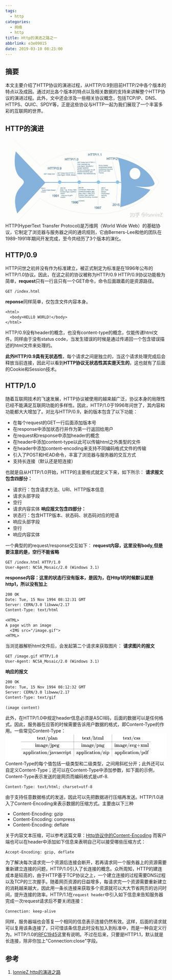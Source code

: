 ```yaml
---
tags:
  - http
categories:
  - 网络
  - http
title: Http的演进之路之一
abbrlink: e3e09015
date: 2019-03-10 08:23:00
---
```

## **摘要**
本文主要介绍了HTTP协议的演进过程，从HTTP/0.9到目前HTTP/2中各个版本的特点以及成因。通过对比各个版本的特点以及相关数据的支持来讲解整个HTTP协议的演进过程。此外，文中还会涉及一些相关协议概念，包括TCP/IP、DNS、HTTPS、QUIC、SPDY等，正是这些协议与HTTP一起为我们展现了一个丰富多彩的互联网的世界。
## **HTTP的演进**
![upload successful](/images/pasted-209.png)
HTTP(HyperText Transfer Protocol)是万维网（World Wide Web）的基础协议，它制定了浏览器与服务器之间的通讯规则，它由Berners-Lee和他的团队在1989-1991年期间开发完成，至今共经历了3个版本的演化。
<!-- more -->
## **HTTP/0.9**
HTTP问世之初并没有作为标准建立，被正式制定为标准是在1996年公布的HTTP/1.0协议。因此，在这之前的协议被称为HTTP/0.9
HTTP/0.9协议功能极为简单，**request**只有一行且只有一个GET命令，命令后面跟着的是资源路径。
```text
GET /index.html
```
**reponse**同样简单，仅包含文件内容本身。
```text
<html>
  <body>HELLO WORLD!</body>
</html>
```
HTTP/0.9没有header的概念，也没有content-type的概念，仅能传递html文件。同样由于没有status code，当发生错误的时候是通过传递回一个包含错误描述的html文件来处理的。

**此外HTTP/0.9具有无状态性**，每个请求之间是独立的，当这个请求处理完成后会释放当前连接，因此可以看到**HTTP协议无状态性其实是天生的**，这也就有了后面的Cookie和Session技术。

## **HTTP/1.0**
随着互联网技术的飞速发展，HTTP协议被使用的越来越广泛，协议本身的局限性已经不能满足互联网功能的多样性。因此，HTTP/1.0于1996年问世了，其内容和功能都大大增加了。对比与HTTP/0.9，新的版本包含了以下功能：
- 在每个request的GET一行后面添加版本号
- 在response中添加状态行并作为第一行返回给用户
- 在request和response中添加header的概念
- 在header中添加content-type以此可以传输html之外类型的文件
- 在header中添加content-encoding来支持不同编码格式文件的传输
- 引入了POST和HEAD命令，丰富了浏览器与服务器的交互方式
- 支持长连接（默认还是短连接）

也就是自从HTTP/1.0开始，HTTP的主要格式就定义下来，如下所示：
**请求报文包含四部分：**
- 请求行：包含请求方法、URI、HTTP版本信息
- 请求头部字段
- 空行
- 请求内容实体
**响应报文包含四部分：**
- 状态行：包含HTTP版本、状态码、状态码对应的短语
- 响应头部字段
- 空行
- 响应内容实体

一个典型的的request/response交互如下：
**request内容，这里没有body,但是要注意的是，空行不能省略**
```http
GET /index.html HTTP/1.0
User-Agent: NCSA_Mosaic/2.0 (Windows 3.1)

```
**response内容：这里的状态行没有版本，是因为，在Http1的时候默认就是http1，所以没有加上**
``` http
200 OK
Date: Tue, 15 Nov 1994 08:12:31 GMT
Server: CERN/3.0 libwww/2.17
Content-Type: text/html

<HTML>
A page with an image
  <IMG src="/image.gif">
<HTML>
```
当浏览器解析html文件后，会发起第二个请求来获取图片：
**请求图片的报文**
``` http
GET /image.gif HTTP/1.0
User-Agent: NCSA_Mosaic/2.0 (Windows 3.1)

```
**响应的报文**
``` http
200 OK
Date: Tue, 15 Nov 1994 08:12:32 GMT
Server: CERN/3.0 libwww/2.17
Content-Type: text/gif

(image content)
```
此外，在HTTP/1.0中规定header信息必须是ASCII码，后面的数据可以是任何格式。因此，服务器在应答的时候需要告诉用户数据的格式，即Content-Type的作用。一些常见Content-Type：
![upload successful](/images/pasted-210.png)
Content-Type的每个值包括一级类型和二级类型，之间用斜杠分开；此外还可以自定义Content-Type；还可以在Content-Type中添加参数，如下面的示例，Content-Type表示发送的是网页而编码格式是utf-8.
```http
Content-Type: text/html; charset=utf-8
```
由于支持任意数据格式的发送，因此可以先把数据进行压缩再发送。HTTP/1.0进入了Content-Encoding来表示数据的压缩方式。主要由以下三种
- Content-Encoding: gzip
- Content-Encoding: compress
- Content-Encoding: deflate
  
关于内容文本压缩，可以参考这篇文章：[Http协议中的Content-Encoding](/posts/e20a716d/)
而客户端也可以在header中添加如下信息来表明自己可以接受哪些压缩方式：
```http
Accept-Encoding: gzip, deflate
```
为了解决每次请求完一个资源后连接会断开，若再请求同一个服务器上的资源需要重新建立连接的问题，HTTP/1.0引入了长连接的概念。众所周知，HTTP的建连成本是较高的，由于HTTP基于TCP协议之上，一个建立连接的过程需要DNS过程以及TCP的三次握手。随着网页资源的日益增多，每请求完一个资源需要重新建立的消耗越来越大，因此用一条长连接来获取多个资源就可以大大节省网页的访问时间，提升连接的效率。HTTP/1.1在`request header`中引入如下信息来告知服务器完成一次request请求后不要关闭连接：
```http
Connection: keep-alive
```
同样，服务器端也会答复一个相同的信息表示连接仍然有效。这样，后面的请求就可以复用该条连接了，只可惜该条信息此时没有加入到标准中，而是一种自定义行为。HTTP/1.0的[RFC1945](http://tools.ietf.org/html/rfc1945)这里有说明。不过在后来，只要是HTTP1.1，默认就是长连接，除非你加上"Connection:close"字段。

## 参考
1. [lonnieZ http的演进之路](https://www.zhihu.com/people/lonniez/activities)